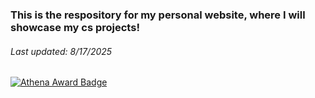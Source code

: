 ### This is the respository for my personal website, where I will showcase my cs projects!
###### Last updated: 8/17/2025
[![Athena Award Badge](https://img.shields.io/endpoint?url=https%3A%2F%2Faward.athena.hackclub.com%2Fapi%2Fbadge)](https://award.athena.hackclub.com?utm_source=readme)

